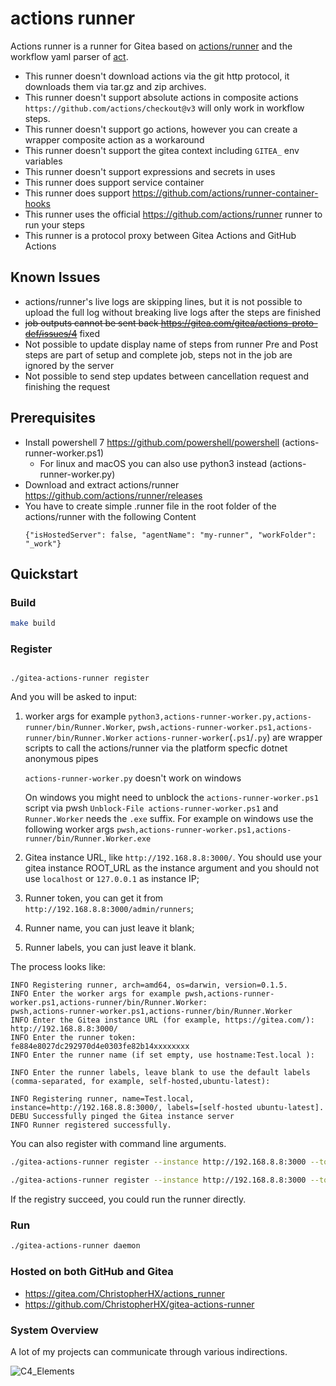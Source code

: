 # actions runner

Actions runner is a runner for Gitea based on [actions/runner](https://github.com/actions/runner) and the workflow yaml parser of [act](https://gitea.com/gitea/act).

- This runner doesn't download actions via the git http protocol, it downloads them via tar.gz and zip archives.
- This runner doesn't support absolute actions in composite actions `https://github.com/actions/checkout@v3` will only work in workflow steps.
- This runner doesn't support go actions, however you can create a wrapper composite action as a workaround
- This runner doesn't support the gitea context including `GITEA_` env variables
- This runner doesn't support expressions and secrets in uses
- This runner does support service container
- This runner does support https://github.com/actions/runner-container-hooks
- This runner uses the official https://github.com/actions/runner runner to run your steps
- This runner is a protocol proxy between Gitea Actions and GitHub Actions

## Known Issues

- actions/runner's live logs are skipping lines, but it is not possible to upload the full log without breaking live logs after the steps are finished
- ~~job outputs cannot be sent back https://gitea.com/gitea/actions-proto-def/issues/4~~ fixed
- Not possible to update display name of steps from runner
  Pre and Post steps are part of setup and complete job, steps not in the job are ignored by the server
- Not possible to send step updates between cancellation request and finishing the request

## Prerequisites

- Install powershell 7 https://github.com/powershell/powershell (actions-runner-worker.ps1)
  - For linux and macOS you can also use python3 instead (actions-runner-worker.py)
- Download and extract actions/runner https://github.com/actions/runner/releases
- You have to create simple .runner file in the root folder of the actions/runner with the following Content
  ```
  {"isHostedServer": false, "agentName": "my-runner", "workFolder": "_work"}
  ```

## Quickstart

### Build

```bash
make build
```

### Register

```bash![C4_Elements](https://github.com/ChristopherHX/gitea-actions-runner/assets/44845461/76b0ded2-0f18-472a-862d-6550b5937252)

./gitea-actions-runner register
```

And you will be asked to input:

1. worker args for example `python3,actions-runner-worker.py,actions-runner/bin/Runner.Worker`, `pwsh,actions-runner-worker.ps1,actions-runner/bin/Runner.Worker`
   `actions-runner-worker`(`.ps1`/`.py`) are wrapper scripts to call the actions/runner via the platform specfic dotnet anonymous pipes

   `actions-runner-worker.py` doesn't work on windows

   On windows you might need to unblock the `actions-runner-worker.ps1` script via pwsh `Unblock-File actions-runner-worker.ps1` and `Runner.Worker` needs the `.exe` suffix.
   For example on windows use the following worker args `pwsh,actions-runner-worker.ps1,actions-runner/bin/Runner.Worker.exe`
2. Gitea instance URL, like `http://192.168.8.8:3000/`. You should use your gitea instance ROOT_URL as the instance argument
 and you should not use `localhost` or `127.0.0.1` as instance IP;
3. Runner token, you can get it from `http://192.168.8.8:3000/admin/runners`;
4. Runner name, you can just leave it blank;
5. Runner labels, you can just leave it blank.

The process looks like:

```text
INFO Registering runner, arch=amd64, os=darwin, version=0.1.5.
INFO Enter the worker args for example pwsh,actions-runner-worker.ps1,actions-runner/bin/Runner.Worker:
pwsh,actions-runner-worker.ps1,actions-runner/bin/Runner.Worker
INFO Enter the Gitea instance URL (for example, https://gitea.com/):
http://192.168.8.8:3000/
INFO Enter the runner token:
fe884e8027dc292970d4e0303fe82b14xxxxxxxx
INFO Enter the runner name (if set empty, use hostname:Test.local ):

INFO Enter the runner labels, leave blank to use the default labels (comma-separated, for example, self-hosted,ubuntu-latest):

INFO Registering runner, name=Test.local, instance=http://192.168.8.8:3000/, labels=[self-hosted ubuntu-latest].
DEBU Successfully pinged the Gitea instance server
INFO Runner registered successfully.
```

You can also register with command line arguments.

```bash
./gitea-actions-runner register --instance http://192.168.8.8:3000 --token <my_runner_token> --worker pwsh,actions-runner-worker.ps1,actions-runner/bin/Runner.Worker --no-interactive
```

```bash
./gitea-actions-runner register --instance http://192.168.8.8:3000 --token <my_runner_token> --worker python3,actions-runner-worker.py,actions-runner/bin/Runner.Worker --no-interactive
```

If the registry succeed, you could run the runner directly.

### Run

```bash
./gitea-actions-runner daemon
```

### Hosted on both GitHub and Gitea
- https://gitea.com/ChristopherHX/actions_runner
- https://github.com/ChristopherHX/gitea-actions-runner

### System Overview

A lot of my projects can communicate through various indirections.

![C4_Elements](https://github.com/ChristopherHX/gitea-actions-runner/assets/44845461/78ff5218-570c-4506-81a5-a1baa26f8016)

